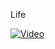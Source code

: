 L i f e 

 
[![Video](https://img.youtube.com/vi/qGvVd8qcDq8/maxresdefault.jpg)](https://youtu.be/qGvVd8qcDq8)
